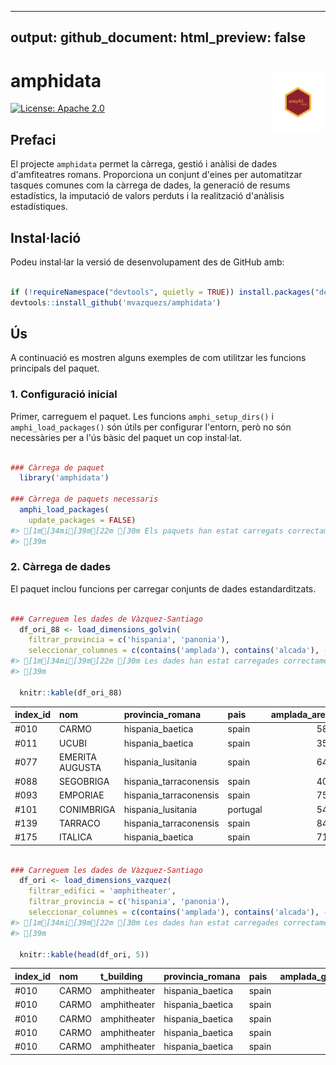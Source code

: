 <!-- README.md is generated from README.Rmd. Please edit that file -->
---
output:
  github_document:
    html_preview: false
---

<!-- README.md is generated from README.Rmd. Please edit that file -->



# amphidata <a href="https://amphidata.r-lib.org/"><img src="man/figures/amphi_logo.png" align="right" height="100" alt=""/></a>

<!-- badges: start -->
[![License: Apache 2.0](https://img.shields.io/badge/License-Apache_2.0-blue.svg)](https://www.apache.org/licenses/LICENSE-2.0)
<!-- badges: end -->

## Prefaci
El projecte `amphidata` permet la càrrega, gestió i anàlisi de dades d'amfiteatres romans. Proporciona un conjunt d'eines per automatitzar tasques comunes com la càrrega de dades, la generació de resums estadístics, la imputació de valors perduts i la realització d'anàlisis estadístiques.

## Instal·lació

Podeu instal·lar la versió de desenvolupament des de GitHub amb:


``` r

if (!requireNamespace("devtools", quietly = TRUE)) install.packages("devtools")
devtools::install_github('mvazquezs/amphidata')

```

## Ús

A continuació es mostren alguns exemples de com utilitzar les funcions principals del paquet.

### 1. Configuració inicial

Primer, carreguem el paquet. Les funcions `amphi_setup_dirs()` i `amphi_load_packages()` són útils per configurar l'entorn, però no són necessàries per a l'ús bàsic del paquet un cop instal·lat.


``` r

### Càrrega de paquet
  library('amphidata')

### Càrrega de paquets necessaris
  amphi_load_packages(
    update_packages = FALSE)
#> [1m[34mi[39m[22m [30m Els paquets han estat carregats correctament
#> [39m
```

### 2. Càrrega de dades

El paquet inclou funcions per carregar conjunts de dades estandarditzats.


``` r

### Carreguem les dades de Vàzquez-Santiago
  df_ori_88 <- load_dimensions_golvin(
    filtrar_provincia = c('hispania', 'panonia'),
    seleccionar_columnes = c(contains('amplada'), contains('alcada'), -contains('cavea'), 'bib'))
#> [1m[34mi[39m[22m [30m Les dades han estat carregades correctament
#> [39m

  knitr::kable(df_ori_88)
```



|index_id |nom             |provincia_romana       |pais     | amplada_arena| amplada_general| alcada_arena| alcada_general|bib         |
|:--------|:---------------|:----------------------|:--------|-------------:|---------------:|------------:|--------------:|:-----------|
|#010     |CARMO           |hispania_baetica       |spain    |          58.8|           131.2|             |          111.4|1988_golvin |
|#011     |UCUBI           |hispania_baetica       |spain    |          35.0|                |             |               |1988_golvin |
|#077     |EMERITA AUGUSTA |hispania_lusitania     |spain    |          64.5|           126.3|         41.2|          102.6|1988_golvin |
|#088     |SEGOBRIGA       |hispania_tarraconensis |spain    |          40.5|            75.0|         34.0|           68.5|1988_golvin |
|#093     |EMPORIAE        |hispania_tarraconensis |spain    |          75.0|            88.0|         43.0|           56.0|1988_golvin |
|#101     |CONIMBRIGA      |hispania_lusitania     |portugal |          54.0|            94.0|         40.0|           80.0|1988_golvin |
|#139     |TARRACO         |hispania_tarraconensis |spain    |          84.4|           148.1|         55.2|          118.9|1988_golvin |
|#175     |ITALICA         |hispania_baetica       |spain    |          71.5|           156.5|         49.0|          134.0|1988_golvin |




``` r

### Carreguem les dades de Vàzquez-Santiago
  df_ori <- load_dimensions_vazquez(
    filtrar_edifici = 'amphitheater',
    filtrar_provincia = c('hispania', 'panonia'),
    seleccionar_columnes = c(contains('amplada'), contains('alcada'), -contains('cavea'), 'bib'))
#> [1m[34mi[39m[22m [30m Les dades han estat carregades correctament
#> [39m

  knitr::kable(head(df_ori, 5))
```



|index_id |nom   |t_building   |provincia_romana |pais  | amplada_general| amplada_arena| alcada_general| alcada_arena|bib                   |
|:--------|:-----|:------------|:----------------|:-----|---------------:|-------------:|--------------:|------------:|:---------------------|
|#010     |CARMO |amphitheater |hispania_baetica |spain |           108.0|          58.8|           98.0|         38.6|2015_jimenez          |
|#010     |CARMO |amphitheater |hispania_baetica |spain |           130.0|          58.8|          111.0|         38.6|2014_gonzalez         |
|#010     |CARMO |amphitheater |hispania_baetica |spain |                |          58.8|               |         39.0|2014_gonzalez         |
|#010     |CARMO |amphitheater |hispania_baetica |spain |           131.2|          58.0|          111.4|         39.0|2014_golvin           |
|#010     |CARMO |amphitheater |hispania_baetica |spain |           108.0|          58.8|           98.0|         38.6|2011_amphitheatrum_de |


